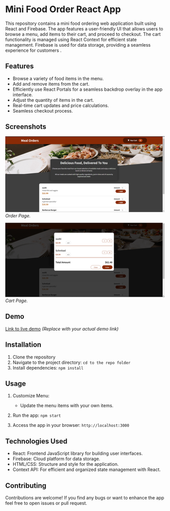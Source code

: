 # Mini Food Order React App 

This repository contains a mini food ordering web application built using React and Firebase. The app features a user-friendly UI that allows users to browse a menu, add items to their cart, and proceed to checkout. The cart functionality is managed using React Context for efficient state management. Firebase is used for data storage, providing a seamless experience for customers .


## Features

- Browse a variety of food items in the menu.
- Add and remove items from the cart.
- Efficiently use React Portals for a seamless backdrop overlay in the app interface.
- Adjust the quantity of items in the cart.
- Real-time cart updates and price calculations.
- Seamless checkout process.


## Screenshots

![Screenshot 1](Screenshots/screenshot1.png)
*Order Page.*

![Screenshot 2](Screenshots/screenshot2.png)
*Cart Page.*

## Demo

[Link to live demo](#) *(Replace with your actual demo link)*

## Installation

1. Clone the repository
2. Navigate to the project directory: `cd to the repo folder`
3. Install dependencies: `npm install`

## Usage

     
1. Customize Menu:
   - Update the menu items with your own items.

2. Run the app: `npm start`
   
3. Access the app in your browser: `http://localhost:3000`

## Technologies Used

- React: Frontend JavaScript library for building user interfaces.
- Firebase: Cloud platform for data storage.
- HTML/CSS: Structure and style for the application.
- Context API: For efficient and organized state management with React.

## Contributing

Contributions are welcome! If you find any bugs or want to enhance the app feel free to open issues or pull request.
